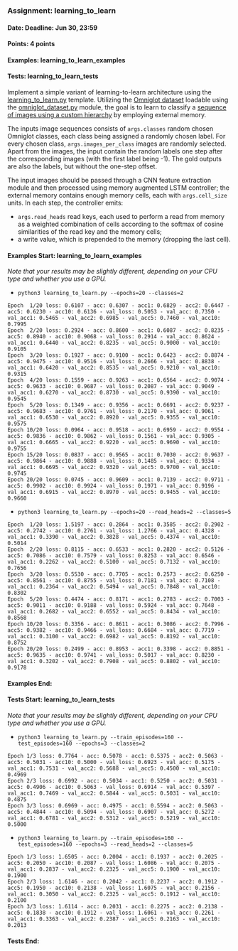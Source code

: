 ### Assignment: learning_to_learn
#### Date: Deadline: Jun 30, 23:59
#### Points: 4 points
#### Examples: learning_to_learn_examples
#### Tests: learning_to_learn_tests

Implement a simple variant of learning-to-learn architecture using the
[learning_to_learn.py](https://github.com/ufal/npfl114/tree/master/labs/14/learning_to_learn.py)
template. Utilizing the [Omniglot dataset](https://ufal.mff.cuni.cz/~straka/courses/npfl114/2122/demos/omniglot_demo.html)
loadable using the [omniglot_dataset.py](https://github.com/ufal/npfl114/tree/master/labs/14/omniglot_dataset.py)
module, the goal is to learn to classify a
[sequence of images using a custom hierarchy](https://ufal.mff.cuni.cz/~straka/courses/npfl114/2122/demos/learning_to_learn_demo.html)
by employing external memory.

The inputs image sequences consists of `args.classes` random chosen Omniglot
classes, each class being assigned a randomly chosen label. For every chosen
class, `args.images_per_class` images are randomly selected. Apart from the
images, the input contain the random labels one step after the corresponding
images (with the first label being -1). The gold outputs are also the labels,
but without the one-step offset.

The input images should be passed through a CNN feature extraction module
and then processed using memory augmented LSTM controller; the external memory
contains enough memory cells, each with `args.cell_size` units. In each step,
the controller emits:
- `args.read_heads` read keys, each used to perform a read from memory as
  a weighted combination of cells according to the softmax of cosine
  similarities of the read key and the memory cells;
- a write value, which is prepended to the memory (dropping the last cell).

#### Examples Start: learning_to_learn_examples
_Note that your results may be slightly different, depending on your CPU type and whether you use a GPU._
- `python3 learning_to_learn.py --epochs=20 --classes=2`
```
Epoch  1/20 loss: 0.6107 - acc: 0.6307 - acc1: 0.6829 - acc2: 0.6447 - acc5: 0.6230 - acc10: 0.6136 - val_loss: 0.5053 - val_acc: 0.7350 - val_acc1: 0.5465 - val_acc2: 0.6985 - val_acc5: 0.7460 - val_acc10: 0.7995
Epoch  2/20 loss: 0.2924 - acc: 0.8600 - acc1: 0.6087 - acc2: 0.8235 - acc5: 0.8940 - acc10: 0.9068 - val_loss: 0.2914 - val_acc: 0.8624 - val_acc1: 0.6440 - val_acc2: 0.8235 - val_acc5: 0.9000 - val_acc10: 0.9105
Epoch  3/20 loss: 0.1927 - acc: 0.9100 - acc1: 0.6423 - acc2: 0.8874 - acc5: 0.9475 - acc10: 0.9516 - val_loss: 0.2666 - val_acc: 0.8838 - val_acc1: 0.6420 - val_acc2: 0.8535 - val_acc5: 0.9210 - val_acc10: 0.9315
Epoch  4/20 loss: 0.1559 - acc: 0.9263 - acc1: 0.6564 - acc2: 0.9074 - acc5: 0.9633 - acc10: 0.9687 - val_loss: 0.2087 - val_acc: 0.9049 - val_acc1: 0.6270 - val_acc2: 0.8730 - val_acc5: 0.9390 - val_acc10: 0.9545
Epoch  5/20 loss: 0.1349 - acc: 0.9356 - acc1: 0.6691 - acc2: 0.9237 - acc5: 0.9683 - acc10: 0.9761 - val_loss: 0.2170 - val_acc: 0.9061 - val_acc1: 0.6530 - val_acc2: 0.8920 - val_acc5: 0.9355 - val_acc10: 0.9575
Epoch 10/20 loss: 0.0964 - acc: 0.9518 - acc1: 0.6959 - acc2: 0.9554 - acc5: 0.9836 - acc10: 0.9862 - val_loss: 0.1561 - val_acc: 0.9305 - val_acc1: 0.6665 - val_acc2: 0.9220 - val_acc5: 0.9690 - val_acc10: 0.9755
Epoch 15/20 loss: 0.0837 - acc: 0.9565 - acc1: 0.7030 - acc2: 0.9637 - acc5: 0.9864 - acc10: 0.9888 - val_loss: 0.1485 - val_acc: 0.9334 - val_acc1: 0.6695 - val_acc2: 0.9320 - val_acc5: 0.9700 - val_acc10: 0.9745
Epoch 20/20 loss: 0.0745 - acc: 0.9609 - acc1: 0.7139 - acc2: 0.9711 - acc5: 0.9902 - acc10: 0.9924 - val_loss: 0.1971 - val_acc: 0.9196 - val_acc1: 0.6915 - val_acc2: 0.8970 - val_acc5: 0.9455 - val_acc10: 0.9660
```
- `python3 learning_to_learn.py --epochs=20 --read_heads=2 --classes=5`
```
Epoch  1/20 loss: 1.5197 - acc: 0.2864 - acc1: 0.3585 - acc2: 0.2902 - acc5: 0.2742 - acc10: 0.2761 - val_loss: 1.2766 - val_acc: 0.4328 - val_acc1: 0.3390 - val_acc2: 0.3828 - val_acc5: 0.4374 - val_acc10: 0.5014
Epoch  2/20 loss: 0.8115 - acc: 0.6533 - acc1: 0.2820 - acc2: 0.5126 - acc5: 0.7086 - acc10: 0.7579 - val_loss: 0.8253 - val_acc: 0.6546 - val_acc1: 0.2262 - val_acc2: 0.5100 - val_acc5: 0.7132 - val_acc10: 0.7656
Epoch  3/20 loss: 0.5530 - acc: 0.7705 - acc1: 0.2573 - acc2: 0.6250 - acc5: 0.8561 - acc10: 0.8755 - val_loss: 0.7181 - val_acc: 0.7108 - val_acc1: 0.2364 - val_acc2: 0.5494 - val_acc5: 0.7848 - val_acc10: 0.8302
Epoch  5/20 loss: 0.4474 - acc: 0.8171 - acc1: 0.2783 - acc2: 0.7003 - acc5: 0.9011 - acc10: 0.9188 - val_loss: 0.5924 - val_acc: 0.7648 - val_acc1: 0.2682 - val_acc2: 0.6552 - val_acc5: 0.8434 - val_acc10: 0.8568
Epoch 10/20 loss: 0.3356 - acc: 0.8611 - acc1: 0.3086 - acc2: 0.7996 - acc5: 0.9382 - acc10: 0.9466 - val_loss: 0.6684 - val_acc: 0.7719 - val_acc1: 0.3100 - val_acc2: 0.6982 - val_acc5: 0.8192 - val_acc10: 0.8752
Epoch 20/20 loss: 0.2499 - acc: 0.8953 - acc1: 0.3398 - acc2: 0.8851 - acc5: 0.9635 - acc10: 0.9741 - val_loss: 0.5017 - val_acc: 0.8230 - val_acc1: 0.3202 - val_acc2: 0.7908 - val_acc5: 0.8802 - val_acc10: 0.9178
```
#### Examples End:
#### Tests Start: learning_to_learn_tests
_Note that your results may be slightly different, depending on your CPU type and whether you use a GPU._
- `python3 learning_to_learn.py --train_episodes=160 --test_episodes=160 --epochs=3 --classes=2`
```
Epoch 1/3 loss: 0.7764 - acc: 0.5078 - acc1: 0.5375 - acc2: 0.5063 - acc5: 0.5031 - acc10: 0.5000 - val_loss: 0.6923 - val_acc: 0.5175 - val_acc1: 0.7531 - val_acc2: 0.5688 - val_acc5: 0.4500 - val_acc10: 0.4969
Epoch 2/3 loss: 0.6992 - acc: 0.5034 - acc1: 0.5250 - acc2: 0.5031 - acc5: 0.4906 - acc10: 0.5063 - val_loss: 0.6914 - val_acc: 0.5397 - val_acc1: 0.7469 - val_acc2: 0.5844 - val_acc5: 0.5031 - val_acc10: 0.4875
Epoch 3/3 loss: 0.6969 - acc: 0.4975 - acc1: 0.5594 - acc2: 0.5063 - acc5: 0.4844 - acc10: 0.5094 - val_loss: 0.6907 - val_acc: 0.5272 - val_acc1: 0.6781 - val_acc2: 0.5312 - val_acc5: 0.5219 - val_acc10: 0.5000
```
- `python3 learning_to_learn.py --train_episodes=160 --test_episodes=160 --epochs=3 --read_heads=2 --classes=5`
```
Epoch 1/3 loss: 1.6505 - acc: 0.2004 - acc1: 0.1937 - acc2: 0.2025 - acc5: 0.2050 - acc10: 0.2087 - val_loss: 1.6086 - val_acc: 0.2075 - val_acc1: 0.2837 - val_acc2: 0.2325 - val_acc5: 0.1900 - val_acc10: 0.1900
Epoch 2/3 loss: 1.6146 - acc: 0.2042 - acc1: 0.2237 - acc2: 0.1912 - acc5: 0.1950 - acc10: 0.2138 - val_loss: 1.6075 - val_acc: 0.2156 - val_acc1: 0.3050 - val_acc2: 0.2325 - val_acc5: 0.1912 - val_acc10: 0.2100
Epoch 3/3 loss: 1.6114 - acc: 0.2031 - acc1: 0.2275 - acc2: 0.2138 - acc5: 0.1838 - acc10: 0.1912 - val_loss: 1.6061 - val_acc: 0.2261 - val_acc1: 0.3363 - val_acc2: 0.2387 - val_acc5: 0.2163 - val_acc10: 0.2013
```
#### Tests End:
